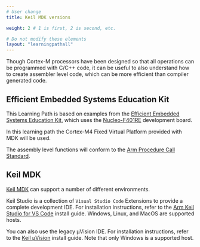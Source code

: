 ```yaml
---
# User change
title: Keil MDK versions

weight: 2 # 1 is first, 2 is second, etc.

# Do not modify these elements
layout: "learningpathall"
---
```


Though Cortex-M processors have been designed so that all operations can be programmed with C/C++ code, it can be useful to also understand how to create assembler level code, which can be more efficient than compiler generated code.

## Efficient Embedded Systems Education Kit

This Learning Path is based on examples from the [Efficient Embedded Systems Education Kit](https://github.com/arm-university/Efficient-Embedded-Systems-Design-Education-Kit), which uses the [Nucleo-F401RE](https://www.st.com/en/evaluation-tools/nucleo-f401re.html) development board.

In this learning path the Cortex-M4 Fixed Virtual Platform provided with MDK will be used.

The assembly level functions will conform to the [Arm Procedure Call Standard](https://github.com/ARM-software/abi-aa/blob/main/aapcs32/aapcs32.rst).

## Keil MDK

[Keil MDK](https://www.keil.arm.com/) can support a number of different environments.

Keil Studio is a collection of `Visual Studio Code` Extensions to provide a complete development IDE. For installation instructions, refer to the [Arm Keil Studio for VS Code](/install-guides/keilstudio_vs/) install guide. Windows, Linux, and MacOS are supported hosts.

You can also use the legacy μVision IDE. For installation instructions, refer to the [Keil μVision](/install-guides/mdk/) install guide. Note that only Windows is a supported host.
